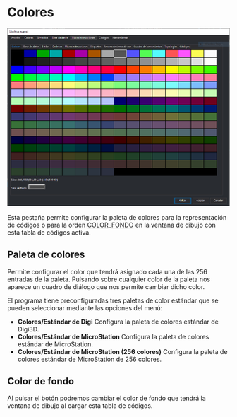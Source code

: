 # Colores

![Editor de tablas de c&#xF3;digos mostrando la pesta&#xF1;a de colores](../../../../.gitbook/assets/pestanacolores.png)

Esta pestaña permite configurar la paleta de colores para la representación de códigos o para la orden [COLOR\_FONDO](../../digi3d.net/ventana-de-dibujo/variables/c/color-fondo.md) en la ventana de dibujo con esta tabla de códigos activa.

## Paleta de colores

Permite configurar el color que tendrá asignado cada una de las 256 entradas de la paleta. Pulsando sobre cualquier color de la paleta nos aparece un cuadro de diálogo que nos permite cambiar dicho color.

El programa tiene preconfiguradas tres paletas de color estándar que se pueden seleccionar mediante las opciones del menú:

* **Colores/Estándar de Digi** Configura la paleta de colores estándar de Digi3D.
* **Colores/Estándar de MicroStation** Configura la paleta de colores estándar de MicroStation.
* **Colores/Estándar de MicroStation \(256 colores\)** Configura la paleta de colores estándar de MicroStation de 256 colores.

## Color de fondo

Al pulsar el botón podremos cambiar el color de fondo que tendrá la ventana de dibujo al cargar esta tabla de códigos.

